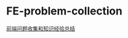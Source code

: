 # FE-problem-collection
[前端问题收集和知识经验总结](https://github.com/ShuyunXIANFESchool/FE-problem-collection/issues)
